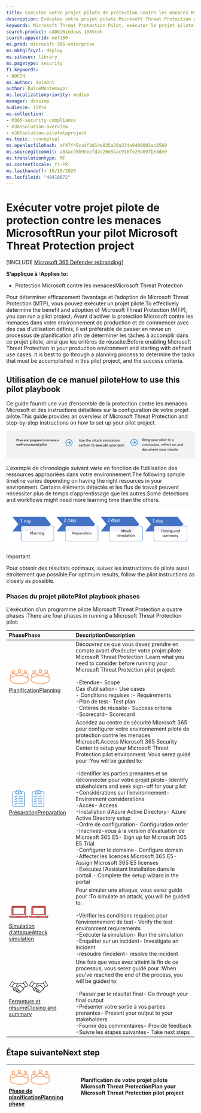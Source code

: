 ```yaml
---
title: Exécuter votre projet pilote de protection contre les menaces Microsoft
description: Exécutez votre projet pilote Microsoft Threat Protection dans production pour déterminer efficacement les avantages et l’adoption de Microsoft Threat Protection (MTP).
keywords: Microsoft Threat Protection Pilot, exécuter le projet pilote de protection contre les menaces Microsoft, évaluer la protection de Microsoft contre les menaces en production, projet pilote de protection contre les menaces Microsoft, protection contre la vulnérabilité, protection avancée contre les menaces, sécurité des entreprises, périphériques, appareil, identité, utilisateurs, données, applications, incidents, recherche et correction automatiques, chasse avancée
search.product: eADQiWindows 10XVcnh
search.appverid: met150
ms.prod: microsoft-365-enterprise
ms.mktglfcycl: deploy
ms.sitesec: library
ms.pagetype: security
f1.keywords:
- NOCSH
ms.author: dolmont
author: DulceMontemayor
ms.localizationpriority: medium
manager: dansimp
audience: ITPro
ms.collection:
- M365-security-compliance
- m365solution-overview
- m365solution-pilotmtpproject
ms.topic: conceptual
ms.openlocfilehash: af47f45ca4f3d14e835a39a334a9400002ac8560
ms.sourcegitcommit: a83acd5b9eeefd2e20e5bac916fe29d09fb53de9
ms.translationtype: MT
ms.contentlocale: fr-FR
ms.lasthandoff: 10/10/2020
ms.locfileid: "48418072"
---
```

# <a name="run-your-pilot-microsoft-threat-protection-project"></a><span data-ttu-id="bc2d2-104">Exécuter votre projet pilote de protection contre les menaces Microsoft</span><span class="sxs-lookup"><span data-stu-id="bc2d2-104">Run your pilot Microsoft Threat Protection project</span></span> 

[!INCLUDE [Microsoft 365 Defender rebranding](../includes/microsoft-defender.md)]


<span data-ttu-id="bc2d2-105">**S’applique à :**</span><span class="sxs-lookup"><span data-stu-id="bc2d2-105">**Applies to:**</span></span>
- <span data-ttu-id="bc2d2-106">Protection Microsoft contre les menaces</span><span class="sxs-lookup"><span data-stu-id="bc2d2-106">Microsoft Threat Protection</span></span>

<span data-ttu-id="bc2d2-107">Pour déterminer efficacement l’avantage et l’adoption de Microsoft Threat Protection (MTP), vous pouvez exécuter un projet pilote.</span><span class="sxs-lookup"><span data-stu-id="bc2d2-107">To effectively determine the benefit and adoption of Microsoft Threat Protection (MTP), you can run a pilot project.</span></span> <span data-ttu-id="bc2d2-108">Avant d’activer la protection Microsoft contre les menaces dans votre environnement de production et de commencer avec des cas d’utilisation définis, il est préférable de passer en revue un processus de planification afin de déterminer les tâches à accomplir dans ce projet pilote, ainsi que les critères de réussite.</span><span class="sxs-lookup"><span data-stu-id="bc2d2-108">Before enabling Microsoft Threat Protection in your production environment and starting with defined use cases, it is best to go through a planning process to determine the tasks that must be accomplished in this pilot project, and the success criteria.</span></span> 


## <a name="how-to-use-this-pilot-playbook"></a><span data-ttu-id="bc2d2-109">Utilisation de ce manuel pilote</span><span class="sxs-lookup"><span data-stu-id="bc2d2-109">How to use this pilot playbook</span></span>

<span data-ttu-id="bc2d2-110">Ce guide fournit une vue d’ensemble de la protection contre les menaces Microsoft et des instructions détaillées sur la configuration de votre projet pilote.</span><span class="sxs-lookup"><span data-stu-id="bc2d2-110">This guide provides an overview of Microsoft Threat Protection and step-by-step instructions on how to set up your pilot project.</span></span> 

![Phases de l’exécution d’un programme pilote Microsoft Threat Protection](../../media/pilotphases.png)

<span data-ttu-id="bc2d2-112">L’exemple de chronologie suivant varie en fonction de l’utilisation des ressources appropriées dans votre environnement.</span><span class="sxs-lookup"><span data-stu-id="bc2d2-112">The following sample timeline varies depending on having the right resources in your environment.</span></span> <span data-ttu-id="bc2d2-113">Certains éléments détectés et les flux de travail peuvent nécessiter plus de temps d’apprentissage que les autres.</span><span class="sxs-lookup"><span data-stu-id="bc2d2-113">Some detections and workflows might need more learning time than the others.</span></span>

![Exemple de chronologie dans l’exécution d’un programme pilote Microsoft Threat Protection](../../media/pilotimeline.png)

>[!IMPORTANT]
><span data-ttu-id="bc2d2-115">Pour obtenir des résultats optimaux, suivez les instructions de pilote aussi étroitement que possible.</span><span class="sxs-lookup"><span data-stu-id="bc2d2-115">For optimum results, follow the pilot instructions as closely as possible.</span></span>


### <a name="pilot-playbook-phases"></a><span data-ttu-id="bc2d2-116">Phases du projet pilote</span><span class="sxs-lookup"><span data-stu-id="bc2d2-116">Pilot playbook phases</span></span> 

<span data-ttu-id="bc2d2-117">L’exécution d’un programme pilote Microsoft Threat Protection a quatre phases :</span><span class="sxs-lookup"><span data-stu-id="bc2d2-117">There are four phases in running a Microsoft Threat Protection pilot:</span></span>

|<span data-ttu-id="bc2d2-118">Phase</span><span class="sxs-lookup"><span data-stu-id="bc2d2-118">Phase</span></span> | <span data-ttu-id="bc2d2-119">Description</span><span class="sxs-lookup"><span data-stu-id="bc2d2-119">Description</span></span> | 
|:-------|:-----|
| <span data-ttu-id="bc2d2-120">![Planification](../../media/mtp/plan.png)</span><span class="sxs-lookup"><span data-stu-id="bc2d2-120">![Planning](../../media/mtp/plan.png)</span></span><br>[<span data-ttu-id="bc2d2-121">Planification</span><span class="sxs-lookup"><span data-stu-id="bc2d2-121">Planning</span></span>](mtp-pilot-plan.md)| <span data-ttu-id="bc2d2-122">Découvrez ce que vous devez prendre en compte avant d’exécuter votre projet pilote Microsoft Threat Protection :</span><span class="sxs-lookup"><span data-stu-id="bc2d2-122">Learn what you need to consider before running your Microsoft Threat Protection pilot project:</span></span> <br><br><span data-ttu-id="bc2d2-123">-Étendue</span><span class="sxs-lookup"><span data-stu-id="bc2d2-123">- Scope</span></span> <br> <span data-ttu-id="bc2d2-124">Cas d’utilisation</span><span class="sxs-lookup"><span data-stu-id="bc2d2-124">- Use cases</span></span> <br><span data-ttu-id="bc2d2-125">- Conditions requises :</span><span class="sxs-lookup"><span data-stu-id="bc2d2-125">- Requirements</span></span> <br><span data-ttu-id="bc2d2-126">-Plan de test</span><span class="sxs-lookup"><span data-stu-id="bc2d2-126">- Test plan</span></span> <br> <span data-ttu-id="bc2d2-127">-Critères de réussite</span><span class="sxs-lookup"><span data-stu-id="bc2d2-127">- Success criteria</span></span> <br> <span data-ttu-id="bc2d2-128">-Scorecard</span><span class="sxs-lookup"><span data-stu-id="bc2d2-128">- Scorecard</span></span> 
| <span data-ttu-id="bc2d2-129">![Préparation](../../media/mtp/prep.png)</span><span class="sxs-lookup"><span data-stu-id="bc2d2-129">![Preparation](../../media/mtp/prep.png)</span></span> <br>[<span data-ttu-id="bc2d2-130">Préparation</span><span class="sxs-lookup"><span data-stu-id="bc2d2-130">Preparation</span></span>](mtp-evaluation.md)|  <span data-ttu-id="bc2d2-131">Accédez au centre de sécurité Microsoft 365 pour configurer votre environnement pilote de protection contre les menaces Microsoft.</span><span class="sxs-lookup"><span data-stu-id="bc2d2-131">Access Microsoft 365 Security Center to setup your Microsoft Threat Protection pilot  environment.</span></span> <span data-ttu-id="bc2d2-132">Vous serez guidé pour :</span><span class="sxs-lookup"><span data-stu-id="bc2d2-132">You will be guided to:</span></span><br><br><span data-ttu-id="bc2d2-133">-Identifier les parties prenantes et se déconnecter pour votre projet pilote</span><span class="sxs-lookup"><span data-stu-id="bc2d2-133">- Identify stakeholders and seek sign-off for your pilot</span></span> <br> <span data-ttu-id="bc2d2-134">-Considérations sur l’environnement</span><span class="sxs-lookup"><span data-stu-id="bc2d2-134">- Environment considerations</span></span> <br><span data-ttu-id="bc2d2-135">-Accès</span><span class="sxs-lookup"><span data-stu-id="bc2d2-135">- Access</span></span> <br><span data-ttu-id="bc2d2-136">-Installation d’Azure Active Directory</span><span class="sxs-lookup"><span data-stu-id="bc2d2-136">- Azure Active Directory setup</span></span> <br> <span data-ttu-id="bc2d2-137">-Ordre de configuration</span><span class="sxs-lookup"><span data-stu-id="bc2d2-137">- Configuration order</span></span> <br> <span data-ttu-id="bc2d2-138">-Inscrivez-vous à la version d’évaluation de Microsoft 365 E5</span><span class="sxs-lookup"><span data-stu-id="bc2d2-138">- Sign up for Microsoft 365 E5 Trial</span></span> <br> <span data-ttu-id="bc2d2-139">-Configurer le domaine</span><span class="sxs-lookup"><span data-stu-id="bc2d2-139">- Configure domain</span></span> <br><span data-ttu-id="bc2d2-140">-Affecter les licences Microsoft 365 E5</span><span class="sxs-lookup"><span data-stu-id="bc2d2-140">- Assign Microsoft 365 E5 licenses</span></span> <br> <span data-ttu-id="bc2d2-141">-Exécutez l’Assistant Installation dans le portail.</span><span class="sxs-lookup"><span data-stu-id="bc2d2-141">- Complete the setup wizard in the portal</span></span>|
| <span data-ttu-id="bc2d2-142">![Simulation d’attaque](../../media/mtp/run-sim.png)</span><span class="sxs-lookup"><span data-stu-id="bc2d2-142">![Attack simulation](../../media/mtp/run-sim.png)</span></span> <br>[<span data-ttu-id="bc2d2-143">Simulation d’attaque</span><span class="sxs-lookup"><span data-stu-id="bc2d2-143">Attack simulation</span></span>](mtp-pilot-simulate.md) | <span data-ttu-id="bc2d2-144">Pour simuler une attaque, vous serez guidé pour :</span><span class="sxs-lookup"><span data-stu-id="bc2d2-144">To simulate an attack, you will be guided to:</span></span><br><br><span data-ttu-id="bc2d2-145">-Vérifier les conditions requises pour l’environnement de test</span><span class="sxs-lookup"><span data-stu-id="bc2d2-145">- Verify the test environment requirements</span></span> <br><span data-ttu-id="bc2d2-146">-Exécuter la simulation</span><span class="sxs-lookup"><span data-stu-id="bc2d2-146">-  Run the simulation</span></span> <br><span data-ttu-id="bc2d2-147">-Enquêter sur un incident</span><span class="sxs-lookup"><span data-stu-id="bc2d2-147">- Investigate an incident</span></span> <br><span data-ttu-id="bc2d2-148">-résoudre l’incident</span><span class="sxs-lookup"><span data-stu-id="bc2d2-148">- resolve the incident</span></span> 
| <span data-ttu-id="bc2d2-149">![Fermeture et résumé](../../media/mtp/close.png)</span><span class="sxs-lookup"><span data-stu-id="bc2d2-149">![Closing and summary](../../media/mtp/close.png)</span></span> <br>[<span data-ttu-id="bc2d2-150">Fermeture et résumé</span><span class="sxs-lookup"><span data-stu-id="bc2d2-150">Closing and summary</span></span>](mtp-pilot-close.md) | <span data-ttu-id="bc2d2-151">Une fois que vous avez atteint la fin de ce processus, vous serez guidé pour :</span><span class="sxs-lookup"><span data-stu-id="bc2d2-151">When you've reached the end of the process, you will be guided to:</span></span><br><br><span data-ttu-id="bc2d2-152">-Passer par le résultat final</span><span class="sxs-lookup"><span data-stu-id="bc2d2-152">- Go through your final output</span></span><br><span data-ttu-id="bc2d2-153">-Présenter votre sortie à vos parties prenantes</span><span class="sxs-lookup"><span data-stu-id="bc2d2-153">- Present your output to your stakeholders</span></span> <br><span data-ttu-id="bc2d2-154">-Fournir des commentaires</span><span class="sxs-lookup"><span data-stu-id="bc2d2-154">- Provide feedback</span></span> <br><span data-ttu-id="bc2d2-155">-Suivre les étapes suivantes</span><span class="sxs-lookup"><span data-stu-id="bc2d2-155">- Take next steps</span></span> 

## <a name="next-step"></a><span data-ttu-id="bc2d2-156">Étape suivante</span><span class="sxs-lookup"><span data-stu-id="bc2d2-156">Next step</span></span>
|<span data-ttu-id="bc2d2-157">![Phase de planification](../../media/mtp/plan.png)</span><span class="sxs-lookup"><span data-stu-id="bc2d2-157">![Planning phase](../../media/mtp/plan.png)</span></span> <br>[<span data-ttu-id="bc2d2-158">Phase de planification</span><span class="sxs-lookup"><span data-stu-id="bc2d2-158">Planning phase</span></span>](mtp-pilot-plan.md) | <span data-ttu-id="bc2d2-159">Planification de votre projet pilote Microsoft Threat Protection</span><span class="sxs-lookup"><span data-stu-id="bc2d2-159">Plan your Microsoft Threat Protection pilot project</span></span> 
|:-------|:-----|
